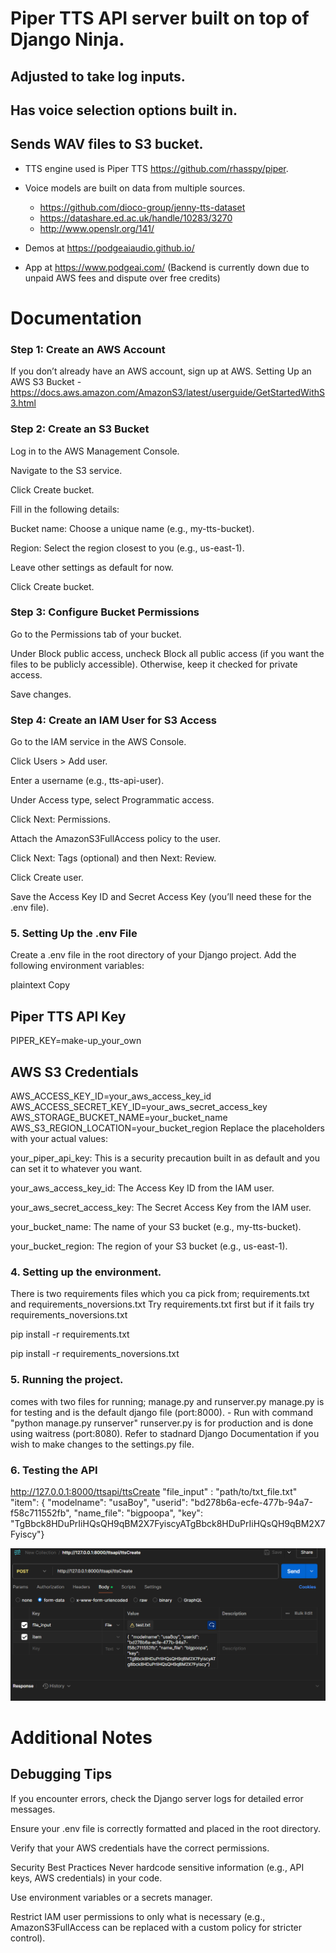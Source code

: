 # Piper TTS API server built on top of Django Ninja.
## Adjusted to take log inputs.
## Has voice selection options built in.
## Sends WAV files to S3 bucket.

- TTS engine used is Piper TTS https://github.com/rhasspy/piper.
- Voice models are built on data from multiple sources.
  -  https://github.com/dioco-group/jenny-tts-dataset
  -  https://datashare.ed.ac.uk/handle/10283/3270
  -  http://www.openslr.org/141/

- Demos at https://podgeaiaudio.github.io/
- App at https://www.podgeai.com/  (Backend is currently down due to unpaid AWS fees and dispute over free credits)


# Documentation

### Step 1: Create an AWS Account
If you don’t already have an AWS account, sign up at AWS.
Setting Up an AWS S3 Bucket - https://docs.aws.amazon.com/AmazonS3/latest/userguide/GetStartedWithS3.html


### Step 2: Create an S3 Bucket
Log in to the AWS Management Console.

Navigate to the S3 service.

Click Create bucket.

Fill in the following details:

Bucket name: Choose a unique name (e.g., my-tts-bucket).

Region: Select the region closest to you (e.g., us-east-1).

Leave other settings as default for now.

Click Create bucket.

### Step 3: Configure Bucket Permissions
Go to the Permissions tab of your bucket.

Under Block public access, uncheck Block all public access (if you want the files to be publicly accessible). Otherwise, keep it checked for private access.

Save changes.

### Step 4: Create an IAM User for S3 Access
Go to the IAM service in the AWS Console.

Click Users > Add user.

Enter a username (e.g., tts-api-user).

Under Access type, select Programmatic access.

Click Next: Permissions.

Attach the AmazonS3FullAccess policy to the user.

Click Next: Tags (optional) and then Next: Review.

Click Create user.

Save the Access Key ID and Secret Access Key (you’ll need these for the .env file).

### 5. Setting Up the .env File
Create a .env file in the root directory of your Django project. Add the following environment variables:

plaintext
Copy
## Piper TTS API Key
PIPER_KEY=make-up_your_own

## AWS S3 Credentials
AWS_ACCESS_KEY_ID=your_aws_access_key_id
AWS_ACCESS_SECRET_KEY_ID=your_aws_secret_access_key
AWS_STORAGE_BUCKET_NAME=your_bucket_name
AWS_S3_REGION_LOCATION=your_bucket_region
Replace the placeholders with your actual values:

your_piper_api_key: This is a security precaution built in as default and you can set it to whatever you want.

your_aws_access_key_id: The Access Key ID from the IAM user.

your_aws_secret_access_key: The Secret Access Key from the IAM user.

your_bucket_name: The name of your S3 bucket (e.g., my-tts-bucket).

your_bucket_region: The region of your S3 bucket (e.g., us-east-1).

### 4.  Setting up the environment.
There is two requirements files which you ca pick from; requirements.txt and requirements_noversions.txt
Try requirements.txt first but if it fails try requirements_noversions.txt

pip install -r requirements.txt

pip install -r requirements_noversions.txt


### 5. Running the project.
comes with two files for running; manage.py and runserver.py
manage.py is for testing and is the default django file (port:8000). - Run with command "python manage.py runserver"
runserver.py is for production and is done using waitress (port:8080).
Refer to stadnard Django Documentation if you wish to make changes to the settings.py file.




### 6. Testing the API
http://127.0.0.1:8000/ttsapi/ttsCreate
"file_input" : "path/to/txt_file.txt"
"item": {  "modelname": "usaBoy", "userid": "bd278b6a-ecfe-477b-94a7-f58c711552fb", "name_file": "bigpoopa", "key": "TgBbck8HDuPrIiHQsQH9qBM2X7FyiscyATgBbck8HDuPrIiHQsQH9qBM2X7Fyiscy"}

![Alt text](tts_api_demo_call.png)


# Additional Notes
## Debugging Tips
If you encounter errors, check the Django server logs for detailed error messages.

Ensure your .env file is correctly formatted and placed in the root directory.

Verify that your AWS credentials have the correct permissions.

Security Best Practices
Never hardcode sensitive information (e.g., API keys, AWS credentials) in your code.

Use environment variables or a secrets manager.

Restrict IAM user permissions to only what is necessary (e.g., AmazonS3FullAccess can be replaced with a custom policy for stricter control).



